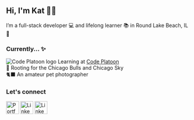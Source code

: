## Hi, I'm Kat 💁‍♀️

I’m a full-stack developer 💻 and lifelong learner 📚 in Round Lake Beach, IL 🌊


### Currently... :sparkles:
![Code Platoon logo](https://user-images.githubusercontent.com/73550714/151720238-192ed3fb-b79f-4127-b8eb-fd46b553746d.png)  Learning at [Code Platoon](https://www.codeplatoon.org/)<br/>
🏀 Rooting for the Chicago Bulls and Chicago Sky<br/>
🐈‍⬛ An amateur pet photographer


### Let's connect
<a href="https://katarzyna-kw.github.io/portfolio-website/" target="_blank"><img src="https://user-images.githubusercontent.com/73550714/151722927-2405e6a6-0555-45c9-950f-29927c35f00e.png" alt="Portfolio" width="35" height="35"></a> <a href="https://www.linkedin.com/in/katarzyna-kw/" target="_blank"><img src="https://user-images.githubusercontent.com/73550714/151721402-54a47fe1-c93a-480b-926c-47bf0590f1a3.png" alt="LinkedIn" width="35" height="35"></a> <a href="mailto:katarzyna.koch@gmail.com?subject=[GitHub]" target="_blank"><img src="https://user-images.githubusercontent.com/73550714/151722952-65bfd28e-55f5-4478-bc29-d9c061ed6c8f.png" alt="LinkedIn" width="35" height="35"></a>

<!-- ![kw-rounded](https://user-images.githubusercontent.com/73550714/151722927-2405e6a6-0555-45c9-950f-29927c35f00e.png)
![icon-envelope](https://user-images.githubusercontent.com/73550714/151722929-b69ff8c2-ca38-44f5-8929-7611c4803c95.png)
![gm](https://user-images.githubusercontent.com/73550714/151722952-65bfd28e-55f5-4478-bc29-d9c061ed6c8f.png)
 -->


<!--
**katarzyna-kw/katarzyna-kw** is a ✨ _special_ ✨ repository because its `README.md` (this file) appears on your GitHub profile.

Here are some ideas to get you started:

- 🔭 I’m currently working on ...
- 🌱 I’m currently learning ...
- 👯 I’m looking to collaborate on ...
- 🤔 I’m looking for help with ...
- 💬 Ask me about ...
- 📫 How to reach me: ...
- 😄 Pronouns: she/her
- ⚡ Fun fact: ...
-->
